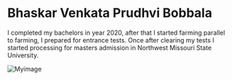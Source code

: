 # Bhaskar Venkata Prudhvi Bobbala

I completed my bachelors in year 2020, after that I started farming parallel to farming, I prepared for entrance tests.
Once after clearing my tests I started processing for masters admission in Northwest Missouri State University.

![Myimage](C:\Users\S544912\Documents\GitHub\assignment2-bobbala\IMG-20210830-WA0012.jpg)